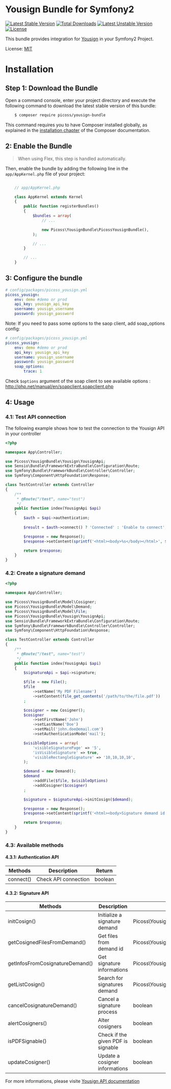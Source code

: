 Yousign Bundle for Symfony2
===========================

[![Latest Stable Version](https://poser.pugx.org/ywh/cvss-bundle/version)](https://packagist.org/packages/picoss/yousign-bundle)
[![Total Downloads](https://poser.pugx.org/ywh/cvss-bundle/downloads)](https://packagist.org/packages/picoss/yousign-bundle)
[![Latest Unstable Version](https://poser.pugx.org/ywh/cvss-bundle/v/unstable)](//packagist.org/packages/picoss/yousign-bundle)
[![License](https://poser.pugx.org/ywh/cvss-bundle/license)](https://packagist.org/packages/picoss/yousign-bundle)

This bundle provides integration for [Yousign](http://developer.yousign.fr/) in your Symfony2 Project.

License: [MIT](LICENSE)

# Installation

## Step 1: Download the Bundle

Open a command console, enter your project directory and execute the
following command to download the latest stable version of this bundle:

```bash
    $ composer require picoss/yousign-bundle
```

This command requires you to have Composer installed globally, as explained
in the [installation chapter](https://getcomposer.org/doc/00-intro.md) of the Composer documentation.

## 2: Enable the Bundle

> When using Flex, this step is handled automatically.

Then, enable the bundle by adding the following line in the `app/AppKernel.php`
file of your project:

```php

    // app/AppKernel.php

    class AppKernel extends Kernel
    {
        public function registerBundles()
        {
            $bundles = array(
                // ...

                new Picoss\YousignBundle\PicossYousignBundle(),
            );

            // ...
        }

        // ...
    }
```

## 3: Configure the bundle

```yaml
# config/packages/picoss_yousign.yml
picoss_yousign:
    env: demo #demo or prod
    api_key: yousign_api_key
    username: yousign_username
    password: yousign_password
```

Note: If you need to pass some options to the saop client, add soap_options config:
```yaml
# config/packages/picoss_yousign.yml
picoss_yousign:
    env: demo #demo or prod
    api_key: yousign_api_key
    username: yousign_username
    password: yousign_password
    soap_options:
        trace: 1
```

Check `$options` argument of the soap client to see available options : http://php.net/manual/en/soapclient.soapclient.php

## 4: Usage

### 4.1: Test API connection

The following example shows how to test the connection to the Yousign API in your controller

```php
<?php

namespace App\Controller;

use Picoss\YousignBundle\Yousign\YousignApi;
use Sensio\Bundle\FrameworkExtraBundle\Configuration\Route;
use Symfony\Bundle\FrameworkBundle\Controller\Controller;
use Symfony\Component\HttpFoundation\Response;

class TestController extends Controller
{
    /**
     * @Route("/test", name="test")
     */
    public function index(YousignApi $api)
    {
        $auth = $api->authentication;
        
        $result = $auth->connect() ? 'Connected' : 'Enable to connect';

        $response = new Response();
        $response->setContent(sprintf('<html><body>%s</body></html>', $result));

        return $response;
    }
}
```

### 4.2: Create a signature demand

```php
<?php

namespace App\Controller;

use Picoss\YousignBundle\Model\Cosigner;
use Picoss\YousignBundle\Model\Demand;
use Picoss\YousignBundle\Model\File;
use Picoss\YousignBundle\Yousign\YousignApi;
use Sensio\Bundle\FrameworkExtraBundle\Configuration\Route;
use Symfony\Bundle\FrameworkBundle\Controller\Controller;
use Symfony\Component\HttpFoundation\Response;

class TestController extends Controller
{
    /**
     * @Route("/test", name="test")
     */
    public function index(YousignApi $api)
    {
        $signatureApi = $api->signature;

        $file = new File();
        $file
            ->setName('My PDF Filename')
            ->setContent(file_get_contents('/path/to/the/file.pdf'))
        ;

        $cosigner = new Cosigner();
        $cosigner
            ->setFirstName('John')
            ->setLastName('Doe')
            ->setMail('john.doe@email.com')
            ->setAuthenticationMode('mail');

        $visibleOptions = array(
            'visibleSignaturePage' => '5',
            'isVisibleSignature' => true,
            'visibleRectangleSignature' => '10,10,10,10',
        );

        $demand = new Demand();
        $demand
            ->addFile($file, $visibleOptions)
            ->addCosigner($cosigner)
        ;

        $signature = $signatureApi->initCosign($demand);

        $response = new Response();
        $response->setContent(sprintf('<html><body>Signature demand id: %s</body></html>', $signature->getIdDemand()));

        return $response;
    }
}

```

### 4.3: Available methods

#### 4.3.1: Authentication API

| Methods | Description | Return |
| --- | --- | --- |
| connect() | Check API connection | boolean |

#### 4.3.2: Signature API

| Methods | Description | Return |
| --- | --- | --- |
| initCosign() | Initialize a signature demand | Picoss\YousignBundle\Model\Signature |
| getCosignedFilesFromDemand() | Get files from demand id | Picoss\YousignBundle\Model\File[] |
| getInfosFromCosignatureDemand() | Get signature informations | Picoss\YousignBundle\Model\Signature |
| getListCosign() | Search for signatures demand | Picoss\YousignBundle\Model\Signature[] |
| cancelCosignatureDemand() | Cancel a signature process | boolean |
| alertCosigners() | Alter cosigners | boolean |
| isPDFSignable() | Check if the given PDF is signable | boolean |
| updateCosigner() | Update a cosigner informations | boolean |

For more informations, please visite [Yousign API documentation](http://developer.yousign.fr)